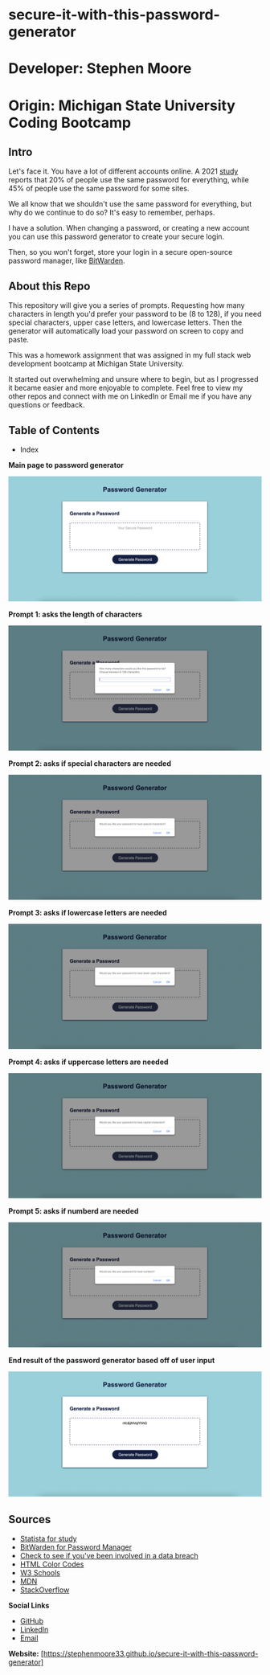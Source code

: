 # secure-it-with-this-password-generator
# Developer: Stephen Moore
# Origin: Michigan State University Coding Bootcamp

## Intro
Let's face it. You have a lot of different accounts online. A 2021 [study](https://www.statista.com/statistics/763091/us-use-of-same-online-passwords/)  reports that 20% of people use the same password for everything, while 45% of people use the same password for some sites.

We all know that we shouldn't use the same password for everything, but why do we continue to do so? It's easy to remember, perhaps.

I have a solution. When changing a password, or creating a new account you can use this password generator to create your secure login. 

Then, so you won't forget, store your login in a secure open-source password manager, like [BitWarden](https://bitwarden.com).

## About this Repo
This repository will give you a series of prompts. Requesting how many characters in length you'd prefer your password to be (8 to 128), if you need special characters, upper case letters, and lowercase letters. Then the generator will automatically load your password on screen to copy and paste. 

This was a homework assignment that was assigned in my full stack web development bootcamp at Michigan State University.

It started out overwhelming and unsure where to begin, but as I progressed it became easier and more enjoyable to complete. Feel free to view my other repos and connect with me on LinkedIn or Email me if you have any questions or feedback.

## Table of Contents
- Index

**Main page to password generator**

![Home page](assets/images/1.png)

**Prompt 1: asks the length of characters**

![Prompt #1](assets/images/2.png)

**Prompt 2: asks if special characters are needed**

![Prompt #2](assets/images/3.png)

**Prompt 3: asks if lowercase letters are needed**

![Prompt #3](assets/images/4.png)

**Prompt 4: asks if uppercase letters are needed**

![Prompt #4](assets/images/5.png)

**Prompt 5: asks if numberd are needed**

![Prompt #5](assets/images/6.png)

**End result of the password generator based off of user input**

![End Result](assets/images/7.png)

## Sources
- [Statista for study](https://www.statista.com/statistics/763091/us-use-of-same-online-passwords/)
- [BitWarden for Password Manager](https://bitwarden.com)
- [Check to see if you've been involved in a data breach](https://haveibeenpwned.com)
- [HTML Color Codes](https://htmlcolorcodes.com/color-picker/)
- [W3 Schools](https://www.w3schools.com)
- [MDN](https://developer.mozilla.org/en-US/)
- [StackOverflow](https://stackoverflow.com)



**Social Links**
- [GitHub](https://github.com/stephenmoore33)
- [LinkedIn](https://www.linkedin.com/in/smoore320/)
- [Email](mailto:stephenmoore33@outlook.com)

**Website:**
[https://stephenmoore33.github.io/secure-it-with-this-password-generator]
